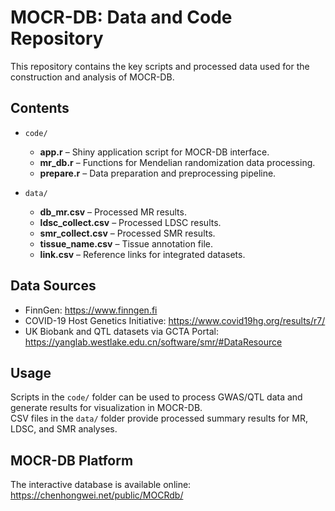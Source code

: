 # MOCR-DB: Data and Code Repository

This repository contains the key scripts and processed data used for the construction and analysis of MOCR-DB.

## Contents

- `code/`
  - **app.r** – Shiny application script for MOCR-DB interface.  
  - **mr_db.r** – Functions for Mendelian randomization data processing.  
  - **prepare.r** – Data preparation and preprocessing pipeline.  

- `data/`
  - **db_mr.csv** – Processed MR results.  
  - **ldsc_collect.csv** – Processed LDSC results.  
  - **smr_collect.csv** – Processed SMR results.  
  - **tissue_name.csv** – Tissue annotation file.  
  - **link.csv** – Reference links for integrated datasets.  

## Data Sources
- FinnGen: https://www.finngen.fi  
- COVID-19 Host Genetics Initiative: https://www.covid19hg.org/results/r7/  
- UK Biobank and QTL datasets via GCTA Portal: https://yanglab.westlake.edu.cn/software/smr/#DataResource  

## Usage
Scripts in the `code/` folder can be used to process GWAS/QTL data and generate results for visualization in MOCR-DB.  
CSV files in the `data/` folder provide processed summary results for MR, LDSC, and SMR analyses.

## MOCR-DB Platform
The interactive database is available online:  
https://chenhongwei.net/public/MOCRdb/